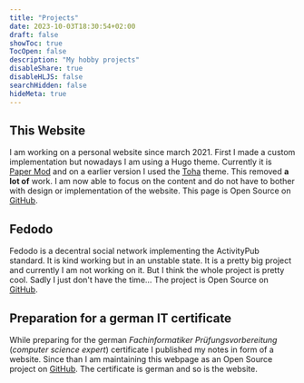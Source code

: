 ```yaml
---
title: "Projects"
date: 2023-10-03T18:30:54+02:00
draft: false
showToc: true
TocOpen: false
description: "My hobby projects"
disableShare: true
disableHLJS: false
searchHidden: false
hideMeta: true
---
```


## This Website

I am working on a personal website since march 2021. First I made a custom implementation but nowadays I am using a Hugo theme. Currently it is [Paper Mod](https://github.com/adityatelange/hugo-PaperMod) and on a earlier version I used the [Toha](https://github.com/hugo-toha/toha) theme. This removed **a lot of** work. I am now able to focus on the content and do not have to bother with design or implementation of the website. This page is Open Source on [GitHub](https://github.com/LNA-DEV/Home-Page).

## Fedodo

Fedodo is a decentral social network implementing the ActivityPub standard. It is kind working but in an unstable state. It is a pretty big project and currently I am not working on it. But I think the whole project is pretty cool. Sadly I just don't have the time... The project is Open Source on [GitHub](https://github.com/Fedodo).

## Preparation for a german IT certificate

While preparing for the german *Fachinformatiker Prüfungsvorbereitung* (*computer science expert*) certificate I published my notes in form of a website. Since than I am maintaining this webpage as an Open Source project on [GitHub](https://github.com/Fachinformatiker-Prufungsvorbereitung). The certificate is german and so is the website.
